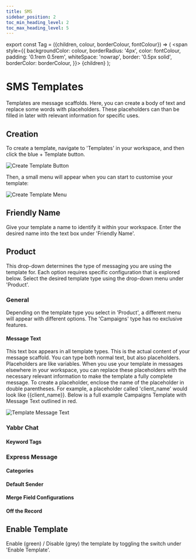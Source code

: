 ```yaml
---
title: SMS
sidebar_position: 2
toc_min_heading_level: 2
toc_max_heading_level: 5
---
```


export const Tag = ({children, colour, borderColour, fontColour}) => (
<span
style={{
    backgroundColor: colour,
    borderRadius: '4px',
    color: fontColour,
    padding: '0.1rem 0.5rem',
    whiteSpace: 'nowrap',
    border: '0.5px solid',
    borderColor: borderColour,
    }}>
{children}
</span>
);



[comment]: <> (may have to make a general templates docs so I do not repeat myself.)

[comment]: <> (REMEMBER TO MENTION - PLACEHOLDERS WILL BE FILLED BY CONTACT ATTRIBUTES in yabbr chat or contact files for campaigns)


# SMS Templates

Templates are message scaffolds. Here, you can create a body of text and replace some words with placeholders. These placeholders can than be filled in later with relevant information for specific uses.

## Creation

To create a template, navigate to 'Templates' in your workspace, and then click the blue <Tag colour="#1582d8" borderColour="#1582d8" fontColour="#FFFFFF">+ Template</Tag> button.

![Create Template Button](/img/template-creation.png)

Then, a small menu will appear when you can start to customise your template:

![Create Template Menu](/img/template-menu.png)

## Friendly Name

Give your template a name to identify it within your workspace. Enter the desired name into the text box under 'Friendly Name'.

## Product

This drop-down determines the type of messaging you are using the template for. Each option requires specific configuration that is explored below. Select the desired template type using the drop-down menu under 'Product'.

### General

Depending on the template type you select in 'Product', a different menu will appear with different options. The 'Campaigns' type has no exclusive features.

#### Message Text

This text box appears in all template types. This is the actual content of your message scaffold. You can type both normal text, but also placeholders. Placeholders are like variables. When you use your template in messages elsewhere in your workspace, you can replace these placeholders with the necessary relevant information to make the template a fully complete message. To create a placeholder, enclose the name of the placeholder in double parentheses. For example, a placeholder called 'client_name' would look like &#123;&#123;client_name&#125;&#125;. Below is a full example Campaigns Template with Message Text outlined in red.

![Template Message Text](/img/template-message-text.png)


### Yabbr Chat

#### Keyword Tags



### Express Message

#### Categories

#### Default Sender

#### Merge Field Configurations

#### Off the Record




## Enable Template

Enable (green) / Disable (grey) the template by toggling the switch under 'Enable Template'.
